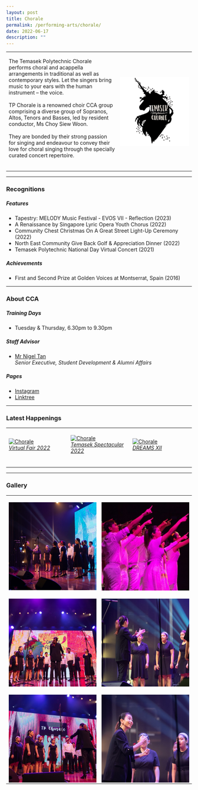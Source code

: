 ```yaml
---
layout: post
title: Chorale
permalink: /performing-arts/chorale/
date: 2022-06-17
description: ""
---
```

<table>
	<tbody>
		<tr>
			<td>
				<p>
                    The Temasek Polytechnic Chorale performs choral and acappella arrangements in traditional as well as contemporary styles. Let the singers bring music to your ears with the human instrument – the voice. 
					<br>
					<br>
                    TP Chorale is a renowned choir CCA group comprising a diverse group of Sopranos, Altos, Tenors and Basses, led by resident conductor, Ms Choy Siew Woon. 
					<br>
					<br>
                    They are bonded by their strong passion for singing and endeavour to convey their love for choral singing through the specially curated concert repertoire.
                    <br>
                    <br>
				</p>
			</td>
			<td style="width:40%">
				<img alt="Chorale" style="display:block;margin-left:auto;margin-right:auto;" src="/images/Arts/Chorale/Chorale_logo.png">
			</td>
		</tr>
	</tbody>
</table>
	
<hr>
	
### Recognitions

##### Features
	
<ul>
    <li>Tapestry: MELODY Music Festival - EVOS VII - Reflection (2023)</li>
    <li>A Renaissance by Singapore Lyric Opera Youth Chorus (2022)
</li>     
    <li> Community Chest Christmas On A Great Street Light-Up Ceremony (2022)</li>
    <li> North East Community Give Back Golf & Appreciation Dinner (2022)</li>
    <li>Temasek Polytechnic National Day Virtual Concert (2021)
</li>  
</ul>

##### Achievements
	
<ul>
    <li>First and Second Prize at Golden Voices at Montserrat, Spain (2016)</li>      
</ul>

<hr>

### About CCA

##### Training Days
            
<ul>    
    <li>Tuesday & Thursday, 6.30pm to 9.30pm</li>
</ul>


##### Staff Advisor

<ul>
	<li>
		<a href="mailto:nigeltan@tp.edu.sg">Mr Nigel Tan</a>
		<br>
		<i>Senior Executive, Student Development & Alumni Affairs</i>
	</li>
</ul>

##### Pages

<ul>
	<li><a href="https://www.instagram.com/tpchorale">Instagram</a></li>
    <li><a href="linktr.ee/tp.chorale">Linktree</a></li>
</ul>

<hr>

### Latest Happenings

<table>
    <tr>
        <td style="width:33%"><br>
            <a href="https://www.instagram.com/p/CcsIBpJvXpl/">
                <image src="/images/Arts/Chorale/CHORALE_Virtual Fair 2022.png" style="display:block;margin-left:auto;margin-right:auto;" alt="Chorale">
                <h6 style="margin-top:0%">Virtual Fair 2022</h6>
                </image>
            </a>
        </td>
        <td style="width:33%"><br>
            <a href="https://www.instagram.com/p/CcNM5Y0PbWl/">
                <image src="/images/Arts/Chorale/CHORALE_Temasek Spectacular.png" style="display:block;margin-left:auto;margin-right:auto;" alt="Chorale">
                <h6 style="margin-top:0%">Temasek Spectacular 2022</h6>
                </image>
            </a>
        </td>
        <td style="width:33%"><br>
            <a href="https://www.instagram.com/p/CbaE6TppP9c/">
                <image src="/images/Arts/Chorale/CHORALE_DREAMS XII.png" style="display:block;margin-left:auto;margin-right:auto;" alt="Chorale">
                <h6 style="margin-top:0%">DREAMS XII</h6>    
                </image>
            </a>
        </td>
    </tr>
</table>
	
<hr>

### Gallery

<table>
	<tbody>
		<tr>
			<td style="width:50%"><br>
				<img alt="Chorale" style="display:block;margin-left:auto;margin-right:auto;" src="/images/Arts/Chorale/Chorale_pic_1.jpg">
			</td>
			<td style="width:50%"><br>
				<img alt="Chorale" style="display:block;margin-left:auto;margin-right:auto;" src="/images/Arts/Chorale/Chorale_pic_2.jpg">
			</td>
		</tr>
		<tr>
			<td style="width:50%"><br>
				<img alt="Chorale" style="display:block;margin-left:auto;margin-right:auto;" src="/images/Arts/Chorale/Chorale_pic_3.jpg">
			</td>
			<td style="width:50%"><br>
				<img alt="Chorale" style="display:block;margin-left:auto;margin-right:auto;" src="/images/Arts/Chorale/Chorale_pic_4-v2.jpg">
			</td>
		</tr>
		<tr>
			<td style="width:50%"><br>
				<img alt="Chorale" style="display:block;margin-left:auto;margin-right:auto;" src="/images/Arts/Chorale/Chorale_pic_5-v2.jpg">
			</td>
			<td style="width:50%"><br>
				<img alt="Chorale" style="display:block;margin-left:auto;margin-right:auto;" src="/images/Arts/Chorale/Chorale_pic_6.jpg">
			</td>
		</tr>
	</tbody>
</table>